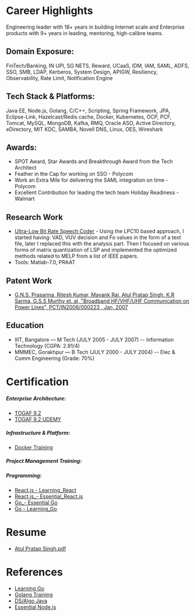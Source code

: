 # Career Highlights
Engineering leader with 18+ years in building Internet scale and Enterprise products with 9+ years in leading, mentoring, high-calibre teams.

## Domain Exposure: 
FinTech/Banking, IN UPI, SG NETS, Reward, UCaaS, IDM, IAM, SAML, ADFS, SSO, SMB, LDAP, Kerberos, System  Design, APIGW, Resiliency, Observability, Rate Limit, Notification Engine

## Tech Stack & Platforms: 
Java EE, Node.js, Golang, C/C++, Scripting, Spring Framework, JPA, Eclipse-Link,  Hazelcast/Redis cache, Docker, Kubernetes, OCP, PCF, Tomcat, MySQL, MongoDB, Kafka, RMQ, Oracle ASO, Active Directory, eDirectory, MIT KDC, SAMBA, Novell DNS, Linux, OES, Wireshark

## Awards:
* SPOT Award, Star Awards and Breakthrough Award from the Tech Architect
* Feather in the Cap for working on SSO - Polycom
* Work an Extra Mile for delivering the SAML integration on time - Polycom 
* Excellent Contribution for leading the tech team Holiday Readiness -  Walmart

## Research Work
* [Ultra-Low Bit Rate Speech Coder](https://docs.google.com/fileview?id=0B577MBCqiegpMzdhYTcyMmMtMzcwNS00MTU1LTk2YmItYWQ2NWViY2NhODg0&hl=en&authkey=CJ2i1ZcF) - Using the LPC10 based approach, I started having: VAD, VUV decision and Fo values in the form of a text file, later I replaced this with the analysis part. Then I focused on various forms of matrix quantization of LSP and implemented the optimized methods related to MELP from a list of IEEE papers.
* Tools: Matlab-7.0, PRAAT

## Patent Work
* [G.N.S. Prasanna, Ritesh Kumar, Mayank Raj,  Atul Pratap Singh, K.R Sarma, G.S.S Murthy et. al, "Broadband  HF/VHF/UHF Communication on Power Lines", PCT/IN2006/000223 , Jan, 2007](https://docs.google.com/fileview?id=0B577MBCqiegpNjBmN2E2ZmMtYTA3OS00ZWNkLWExYTgtOWM1ZWU4N2RhMzJm&hl=en&authkey=CJzh3akG)

## Education
* IIIT, Bangalore — M Tech (JULY 2005 - JULY 2007) -- Information Technology (CGPA: 2.91/4)
* MMMEC, Gorakhpur — B Tech (JULY 2000 - JULY 2004) -- Elec & Comm Engineering (Grade: 70%)

# Certification
##### Enterprise Architecture:
* [TOGAF 9.2](certificates/TOGAF_9_2_Certification.pdf)
* [TOGAF 9.2 UDEMY](certificates/TOGAF_9_2_Udemy.pdf)

##### Infrastructure & Platform: 
* [Docker Training](certificates/Docker_Cert_Udemy.pdf)

##### Project Management Training: 

##### Programming:
* [React.js - Learning_React](certificates/Certificate_Of_Completion_Learning_React.js.pdf)
* [React.js_- Essential_React.js](certificates/Certificate_Of_Completion_React.js_Essential_Training.pdf)
* [Go_- Essential Go](certificates/Certificate_Of_Completion_Go_Essential_Training.pdf)
* [Go - Learning_Go](certificates/Certificate_Of_Completion_Learning_Go.pdf) 


# Resume
* [Atul Pratap Singh.pdf](resume/Atul_Singh.pdf)


# References
* [Learning Go](https://github.com/apsingh12/LearningGo)
* [Golang Training](https://github.com/apsingh12/GolangTraining)
* [DS/Algo Java](https://github.com/mission-peace/interview/tree/master/src/com/interview)
* [Essential Node.js](https://github.com/apsingh12/essential-nodejs)
